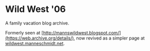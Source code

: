# Wild West '06

A family vacation blog archive.

Formerly seen at [http://mannswildwest.blogspot.com/](https://web.archive.org/details/), now revived as a simpler page at [wildwest.manneschmidt.net](https://wildwest.manneschmidt.net/).
